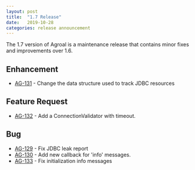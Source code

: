 ```yaml
---
layout: post
title:  "1.7 Release"
date:   2019-10-28
categories: release announcement
---
```


The 1.7 version of Agroal is a maintenance release that contains minor fixes and improvements over 1.6.

## Enhancement
* [AG-131](https://issues.jboss.org/browse/AG-131) - Change the data structure used to track JDBC resources

## Feature Request
* [AG-132](https://issues.jboss.org/browse/AG-132) - Add a ConnectionValidator with timeout.

## Bug
* [AG-129](https://issues.jboss.org/browse/AG-129) - Fix JDBC leak report
* [AG-130](https://issues.jboss.org/browse/AG-130) - Add new callback for 'info' messages.
* [AG-133](https://issues.jboss.org/browse/AG-133) - Fix initialization info messages
